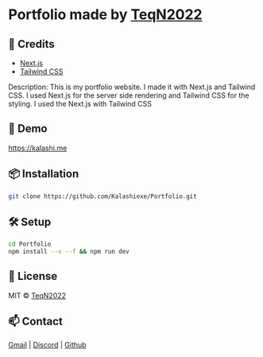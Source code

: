 # Portfolio made by [TeqN2022](https://github.com/TeqN2022)

## 📝 Credits

 - [Next.js](https://nextjs.org/)
 - [Tailwind CSS](https://tailwindcss.com/)

 Description: This is my portfolio website. I made it with Next.js and Tailwind CSS. I used Next.js for the server side rendering and Tailwind CSS for the styling. I used the Next.js with Tailwind CSS
## 🚀 Demo

https://kalashi.me

## 📦 Installation

```bash 
git clone https://github.com/Kalashiexe/Portfolio.git
```

## 🛠 Setup

```bash
cd Portfolio
npm install --s --f && npm run dev
```

## 📄 License

MIT © [TeqN2022](./LICENSE)

## 📫 Contact

[Gmail](mailto:info@teqn.xyz) |  [Discord](https://discord.com/users/954355224305356840) | [Github](https://github.com/TeqN2022)


